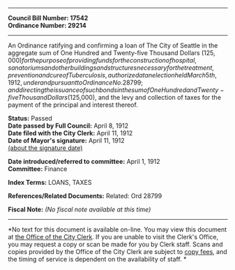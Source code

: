 * * * * *  
  
**Council Bill Number: [](#h0)[](#h2)17542**   
**Ordinance Number: 29214**  
  
* * * * *  
  
An Ordinance ratifying and confirming a loan of The City of Seattle in the aggregate sum of One Hundred and Twenty-five Thousand Dollars ($125,000) for the purpose of providing funds for the construction of hospital, sanatoriums and other buildings and structures necessary for the treatment, prevention and cure of Tuberculosis, authorized at an election held March 5th, 1912, under and pursuant to Ordinance No. 28799; and directing the issuance of such bonds in the sum of One Hundred and Twenty-five Thousand Dollars ($125,000), and the levy and collection of taxes for the payment of the principal and interest thereof.  
  
**Status:** Passed   
**Date passed by Full Council:** April 8, 1912   
**Date filed with the City Clerk:** April 11, 1912   
**Date of Mayor's signature:** April 11, 1912   
[(about the signature date)](/~public/approvaldate.htm)   
  
  
**Date introduced/referred to committee:** April 1, 1912   
**Committee:** Finance   
  
**Index Terms:** LOANS, TAXES  
  
**References/Related Documents:** Related: Ord 28799  
  
**Fiscal Note:** *(No fiscal note available at this time)*  
  
* * * * *  
  
*No text for this document is available on-line. You may view this document at [the Office of the City Clerk](http://www.seattle.gov/leg/clerk/contactUs.htm). If you are unable to visit the Clerk's Office, you may request a copy or scan be made for you by Clerk staff. Scans and copies provided by the Office of the City Clerk are subject to [copy fees](http://clerk.seattle.gov/~public/clerkfees.htm), and the timing of service is dependent on the availability of staff. *  
  
  
